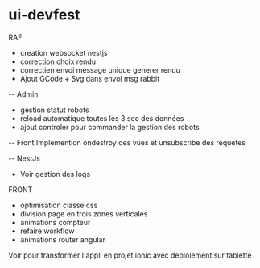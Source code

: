 # ui-devfest

RAF

- creation websocket nestjs
- correction choix rendu
- correctien envoi message unique generer rendu
- Ajout GCode + Svg dans envoi msg rabbit

-- Admin
- gestion statut robots
- reload automatique toutes les 3 sec des données
- ajout controler pour commander la gestion des robots

-- Front
  Implemention ondestroy des vues et unsubscribe des requetes

-- NestJs 
- Voir gestion des logs 


FRONT

- optimisation classe css
- division page en trois zones verticales
- animations compteur
- refaire workflow 
- animations router angular

Voir pour transformer l'appli en projet ionic avec deploiement sur tablette